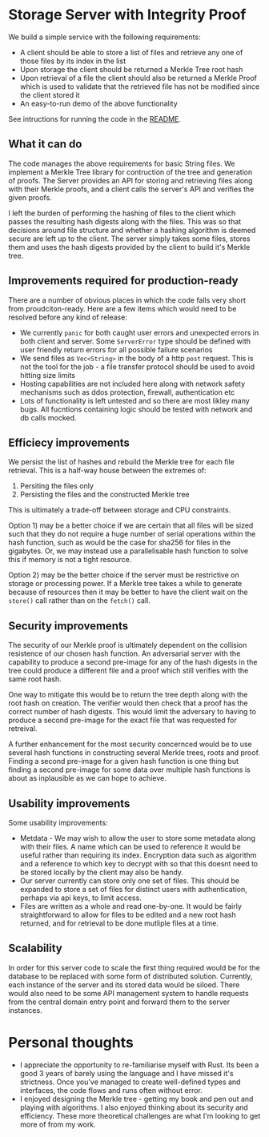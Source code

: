 # Storage Server with Integrity Proof

We build a simple service with the following requirements:

- A client should be able to store a list of files and retrieve any one of those files by its index in the list
- Upon storage the client should be returned a Merkle Tree root hash
- Upon retrieval of a file the client should also be returned a Merkle Proof which is used to validate that the retrieved file has not be modified since the client stored it
- An easy-to-run demo of the above functionality 

See intructions for running the code in the [README](README.md).


## What it can do

The code manages the above requirements for basic String files. We implement a Merkle Tree library for contruction of the tree and generation of proofs. The Server provides an API for storing and retrieving files along with their Merkle proofs, and a client calls the server's API and verifies the given proofs.

I left the burden of performing the hashing of files to the client which passes the resulting hash digests along with the files. This was so that decisions around file structure and whether a hashing algorithm is deemed secure are left up to the client. The server simply takes some files, stores them and uses the hash digests provided by the client to build it's Merkle tree.


## Improvements required for production-ready

There are a number of obvious places in which the code falls very short from proudciton-ready. Here are a few items which would need to be resolved before any kind of release: 

- We currently `panic` for both caught user errors and unexpected errors in both client and server. Some `ServerError` type should be defined with user friendly return errors for all possible failure scenarios
- We send files as `Vec<String>` in the body of a http `post` request. This is not the tool for the job - a file transfer protocol should be used to avoid hitting size limits 
- Hosting capabilities are not included here along with network safety mechanisms such as ddos protection, firewall, authentication etc
- Lots of functionality is left untested and so there are most likley many bugs. All fucntions containing logic should be tested with network and db calls mocked. 

## Efficiecy improvements

We persist the list of hashes and rebuild the Merkle tree for each file retrieval. This is a half-way house between the extremes of: 

1) Persiting the files only
2) Persisting the files and the constructed Merkle tree 

This is ultimately a trade-off between storage and CPU constraints. 

Option 1) may be a better choice if we are certain that all files will be sized such that they do not require a huge number of serial operations within the hash function, such as would be the case for sha256 for files in the gigabytes. Or, we may instead use a parallelisable hash function to solve this if memory is not a tight resource.

Option 2) may be the better choice if the server must be restrictive on storage or processing power. If a Merkle tree takes a while to generate because of resources then it may be better to have the client wait on the `store()` call rather than on the `fetch()` call.


## Security improvements

The security of our Merkle proof is ultimately dependent on the collision resistence of our chosen hash function. An adversarial server with the capability to produce a second pre-image for any of the hash digests in the tree could produce a different file and a proof which still verifies with the same root hash.

One way to mitigate this would be to return the tree depth along with the root hash on creation. The verifier would then check that a proof has the correct number of hash digests. This would limit the adversary to having to produce a second pre-image for the exact file that was requested for retreival.

A further enhancement for the most security concernced would be to use several hash functions in constructing several Merkle trees, roots and proof. Finding a second pre-image for a given hash function is one thing but finding a second pre-image for some data over multiple hash functions is about as inplausible as we can hope to achieve.


## Usability improvements

Some usability improvements:

- Metdata - We may wish to allow the user to store some metadata along with their files. A name which can be used to reference it would be useful rather than requiring its index. Encryption data such as algorithm and a reference to which key to decrypt with so that this doesnt need to be stored locally by the client may also be handy. 
- Our server currently can store only one set of files. This should be expanded to store a set of files for distinct users with authentication, perhaps via api keys, to limit access.
- Files are written as a whole and read one-by-one. It would be fairly straightforward to allow for files to be edited and a new root hash returned, and for retrieval to be done mutliple files at a time.


## Scalability 

In order for this server code to scale the first thing required would be for the database to be replaced with some form of distributed solution. Currently, each instance of the server and its stored data would be siloed. There would also need to be some API management system to handle requests from the central domain entry point and forward them to the server instances.


# Personal thoughts

- I appreciate the opportunity to re-familiarise myself with Rust. Its been a good 3 years of barely using the language and I have missed it's strictness. Once you've managed to create well-defined types and interfaces, the code flows and runs often without error.
- I enjoyed designing the Merkle tree - getting my book and pen out and playing with algorithms. I also enjoyed thinking about its security and efficiency. These more theoretical challenges are what I'm looking to get more of from my work.